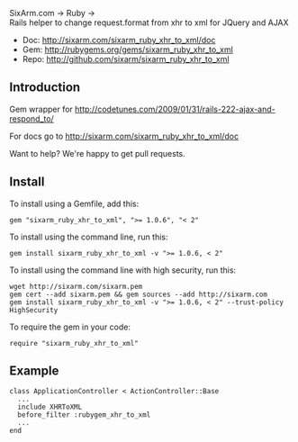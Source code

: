 SixArm.com → Ruby → <br> Rails helper to change request.format from xhr to xml for JQuery and AJAX

* Doc: <http://sixarm.com/sixarm_ruby_xhr_to_xml/doc>
* Gem: <http://rubygems.org/gems/sixarm_ruby_xhr_to_xml>
* Repo: <http://github.com/sixarm/sixarm_ruby_xhr_to_xml>
<!--HEADER-SHUT-->


## Introduction

Gem wrapper for http://codetunes.com/2009/01/31/rails-222-ajax-and-respond_to/

For docs go to <http://sixarm.com/sixarm_ruby_xhr_to_xml/doc>

Want to help? We're happy to get pull requests.


<!--INSTALL-OPEN-->

## Install

To install using a Gemfile, add this:

    gem "sixarm_ruby_xhr_to_xml", ">= 1.0.6", "< 2"

To install using the command line, run this:

    gem install sixarm_ruby_xhr_to_xml -v ">= 1.0.6, < 2"

To install using the command line with high security, run this:

    wget http://sixarm.com/sixarm.pem
    gem cert --add sixarm.pem && gem sources --add http://sixarm.com
    gem install sixarm_ruby_xhr_to_xml -v ">= 1.0.6, < 2" --trust-policy HighSecurity

To require the gem in your code:

    require "sixarm_ruby_xhr_to_xml"

<!--INSTALL-SHUT-->


## Example

    class ApplicationController < ActionController::Base
      ...
      include XHRToXML
      before_filter :rubygem_xhr_to_xml
      ...
    end
